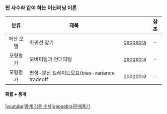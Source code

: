 ### 찐 사수와 같이 하는 머신러닝 이론 
| 분류 | 제목 | | 참조 |
| :---: | --- | :---: | :---: |
|머신 모델|회귀선 찾기|[geogebra](https://www.geogebra.org/classic/x3mvrwan)|-|
|모형평가|오버피팅과 언더피팅|[geogebra](https://www.geogebra.org/classic/x3mvrwan)|-|
|모형평가|편향-분산 트레이드오프(bias-variance tradeoff|[geogebra]()|-|

#### 확률 + 통계
|[youtube](https://youtu.be/m1b6-WY6A2A)|[통계 각종 수치](https://docs.google.com/spreadsheets/d/10TfbZuxD1Xn4hhDS8zpCkFw7i9V-3jQ5Qxk_NJ8PSKs/edit#gid=0)|[geogebra](https://www.geogebra.org/classic/snrdcwmz)|[문제풀기](https://drive.google.com/drive/folders/1hxfIVoEJ_NmArmhBoP1UdjwGjDY8hyQj)  


